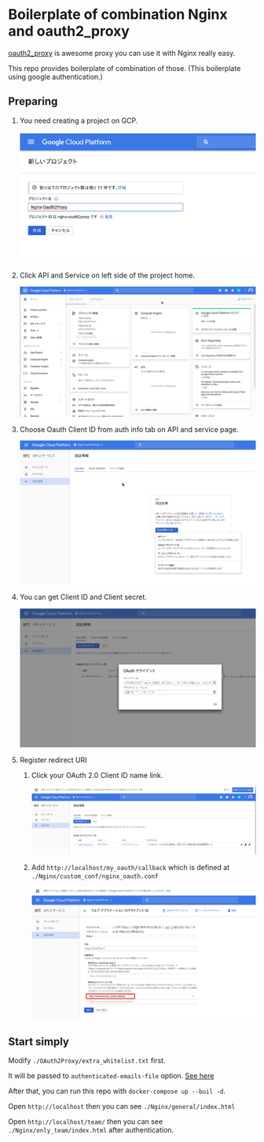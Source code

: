 # Boilerplate of combination Nginx and oauth2_proxy 

[oauth2_proxy](https://github.com/bitly/oauth2_proxy) is awesome proxy you can use it with Nginx really easy.

This repo provides boilerplate of combination of those.
(This boilerplate using google authentication.)

## Preparing

1. You need creating a project on GCP.

    ![creating new project](./statics/img/gcp_new_project.png)

1. Click API and Service on left side of the project home.

    ![project hoge](./statics/img/gcp_home.png)

1. Choose Oauth Client ID from auth info tab on API and service page.

    ![auth info tab](./statics/img/create_oauth_client_id.png)

1. You can get Client ID and Client secret.

    ![ID and Secret](./statics/img/created_client_id.png)

1. Register redirect URI

    1. Click your OAuth 2.0 Client ID name link.

        ![Client ID name](./statics/img/clients.png)

    1. Add `http://localhost/my_oauth/callback` which is defined at `./Nginx/custom_conf/nginx_oauth.conf`

        ![Redirect URI](./statics/img/redirect_uri.png)

## Start simply

Modify `./OAuth2Proxy/extra_whitelist.txt` first.

It will be passed to `authenticated-emails-file` option. [See here](https://github.com/bitly/oauth2_proxy#command-line-options)

After that, you can run this repo with `docker-compose up --buil -d`.

Open `http://localhost` then you can see `./Nginx/general/index.html`

Open `http://localhost/team/` then you can see `./Nginx/only_team/index.html` after authentication.
